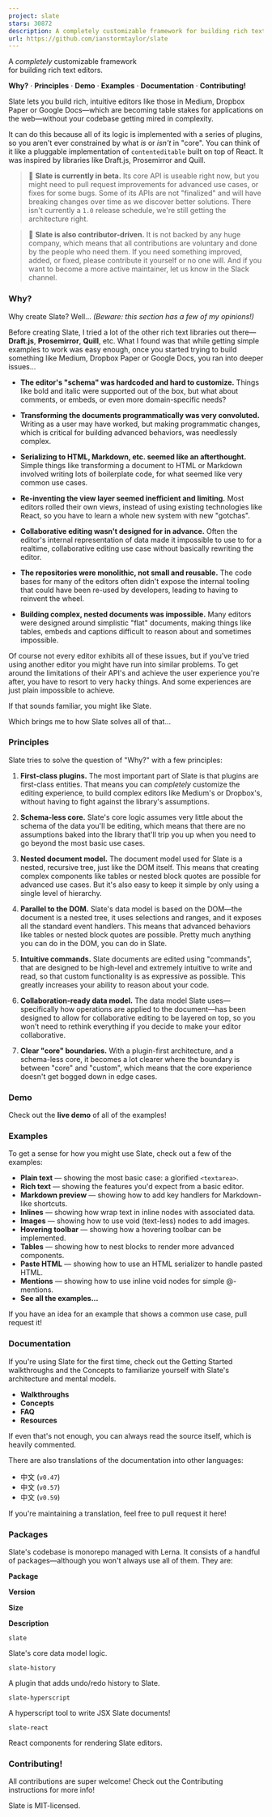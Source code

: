 ```yaml
---
project: slate
stars: 30872
description: A completely customizable framework for building rich text editors. (Currently in beta.)
url: https://github.com/ianstormtaylor/slate
---
```


A _completely_ customizable framework  
for building rich text editors.

  

**Why?** · **Principles** · **Demo** · **Examples** · **Documentation** · **Contributing!**

  

  

Slate lets you build rich, intuitive editors like those in Medium, Dropbox Paper or Google Docs—which are becoming table stakes for applications on the web—without your codebase getting mired in complexity.

It can do this because all of its logic is implemented with a series of plugins, so you aren't ever constrained by what _is_ or _isn't_ in "core". You can think of it like a pluggable implementation of `contenteditable` built on top of React. It was inspired by libraries like Draft.js, Prosemirror and Quill.

> 🤖 **Slate is currently in beta.** Its core API is useable right now, but you might need to pull request improvements for advanced use cases, or fixes for some bugs. Some of its APIs are not "finalized" and will have breaking changes over time as we discover better solutions. There isn't currently a `1.0` release schedule, we're still getting the architecture right.

> 🤖 **Slate is also contributor-driven.** It is not backed by any huge company, which means that all contributions are voluntary and done by the people who need them. If you need something improved, added, or fixed, please contribute it yourself or no one will. And if you want to become a more active maintainer, let us know in the Slack channel.

  

### Why?

Why create Slate? Well... _(Beware: this section has a few of my opinions!)_

Before creating Slate, I tried a lot of the other rich text libraries out there—**Draft.js**, **Prosemirror**, **Quill**, etc. What I found was that while getting simple examples to work was easy enough, once you started trying to build something like Medium, Dropbox Paper or Google Docs, you ran into deeper issues...

-   **The editor's "schema" was hardcoded and hard to customize.** Things like bold and italic were supported out of the box, but what about comments, or embeds, or even more domain-specific needs?
    
-   **Transforming the documents programmatically was very convoluted.** Writing as a user may have worked, but making programmatic changes, which is critical for building advanced behaviors, was needlessly complex.
    
-   **Serializing to HTML, Markdown, etc. seemed like an afterthought.** Simple things like transforming a document to HTML or Markdown involved writing lots of boilerplate code, for what seemed like very common use cases.
    
-   **Re-inventing the view layer seemed inefficient and limiting.** Most editors rolled their own views, instead of using existing technologies like React, so you have to learn a whole new system with new "gotchas".
    
-   **Collaborative editing wasn't designed for in advance.** Often the editor's internal representation of data made it impossible to use to for a realtime, collaborative editing use case without basically rewriting the editor.
    
-   **The repositories were monolithic, not small and reusable.** The code bases for many of the editors often didn't expose the internal tooling that could have been re-used by developers, leading to having to reinvent the wheel.
    
-   **Building complex, nested documents was impossible.** Many editors were designed around simplistic "flat" documents, making things like tables, embeds and captions difficult to reason about and sometimes impossible.
    

Of course not every editor exhibits all of these issues, but if you've tried using another editor you might have run into similar problems. To get around the limitations of their API's and achieve the user experience you're after, you have to resort to very hacky things. And some experiences are just plain impossible to achieve.

If that sounds familiar, you might like Slate.

Which brings me to how Slate solves all of that...

  

### Principles

Slate tries to solve the question of "Why?" with a few principles:

1.  **First-class plugins.** The most important part of Slate is that plugins are first-class entities. That means you can _completely_ customize the editing experience, to build complex editors like Medium's or Dropbox's, without having to fight against the library's assumptions.
    
2.  **Schema-less core.** Slate's core logic assumes very little about the schema of the data you'll be editing, which means that there are no assumptions baked into the library that'll trip you up when you need to go beyond the most basic use cases.
    
3.  **Nested document model.** The document model used for Slate is a nested, recursive tree, just like the DOM itself. This means that creating complex components like tables or nested block quotes are possible for advanced use cases. But it's also easy to keep it simple by only using a single level of hierarchy.
    
4.  **Parallel to the DOM.** Slate's data model is based on the DOM—the document is a nested tree, it uses selections and ranges, and it exposes all the standard event handlers. This means that advanced behaviors like tables or nested block quotes are possible. Pretty much anything you can do in the DOM, you can do in Slate.
    
5.  **Intuitive commands.** Slate documents are edited using "commands", that are designed to be high-level and extremely intuitive to write and read, so that custom functionality is as expressive as possible. This greatly increases your ability to reason about your code.
    
6.  **Collaboration-ready data model.** The data model Slate uses—specifically how operations are applied to the document—has been designed to allow for collaborative editing to be layered on top, so you won't need to rethink everything if you decide to make your editor collaborative.
    
7.  **Clear "core" boundaries.** With a plugin-first architecture, and a schema-less core, it becomes a lot clearer where the boundary is between "core" and "custom", which means that the core experience doesn't get bogged down in edge cases.
    

  

### Demo

Check out the **live demo** of all of the examples!

  

### Examples

To get a sense for how you might use Slate, check out a few of the examples:

-   **Plain text** — showing the most basic case: a glorified `<textarea>`.
-   **Rich text** — showing the features you'd expect from a basic editor.
-   **Markdown preview** — showing how to add key handlers for Markdown-like shortcuts.
-   **Inlines** — showing how wrap text in inline nodes with associated data.
-   **Images** — showing how to use void (text-less) nodes to add images.
-   **Hovering toolbar** — showing how a hovering toolbar can be implemented.
-   **Tables** — showing how to nest blocks to render more advanced components.
-   **Paste HTML** — showing how to use an HTML serializer to handle pasted HTML.
-   **Mentions** — showing how to use inline void nodes for simple @-mentions.
-   **See all the examples...**

If you have an idea for an example that shows a common use case, pull request it!

  

### Documentation

If you're using Slate for the first time, check out the Getting Started walkthroughs and the Concepts to familiarize yourself with Slate's architecture and mental models.

-   **Walkthroughs**
-   **Concepts**
-   **FAQ**
-   **Resources**

If even that's not enough, you can always read the source itself, which is heavily commented.

There are also translations of the documentation into other languages:

-   中文 (`v0.47`)
-   中文 (`v0.57`)
-   中文 (`v0.59`)

If you're maintaining a translation, feel free to pull request it here!

  

### Packages

Slate's codebase is monorepo managed with Lerna. It consists of a handful of packages—although you won't always use all of them. They are:

**Package**

**Version**

**Size**

**Description**

`slate`

Slate's core data model logic.

`slate-history`

A plugin that adds undo/redo history to Slate.

`slate-hyperscript`

A hyperscript tool to write JSX Slate documents!

`slate-react`

React components for rendering Slate editors.

  

### Contributing!

All contributions are super welcome! Check out the Contributing instructions for more info!

Slate is MIT-licensed.
